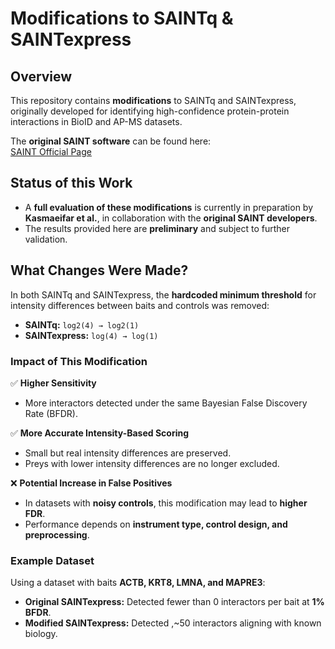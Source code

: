 # **Modifications to SAINTq & SAINTexpress**

## **Overview**
This repository contains **modifications** to SAINTq and SAINTexpress, originally developed for identifying high-confidence protein-protein interactions in BioID and AP-MS datasets.

The **original SAINT software** can be found here:  
[SAINT Official Page](https://saint-apms.sourceforge.net/Main.html)

## **Status of this Work**
- A **full evaluation of these modifications** is currently in preparation by **Kasmaeifar et al.**, in collaboration with the **original SAINT developers**.
- The results provided here are **preliminary** and subject to further validation.

## **What Changes Were Made?**
In both SAINTq and SAINTexpress, the **hardcoded minimum threshold** for intensity differences between baits and controls was removed:

- **SAINTq:** `log2(4) → log2(1)`
- **SAINTexpress:** `log(4) → log(1)`

### **Impact of This Modification**
✅ **Higher Sensitivity**  
- More interactors detected under the same Bayesian False Discovery Rate (BFDR).

✅ **More Accurate Intensity-Based Scoring**  
- Small but real intensity differences are preserved.
- Preys with lower intensity differences are no longer excluded.

❌ **Potential Increase in False Positives**  
- In datasets with **noisy controls**, this modification may lead to **higher FDR**.
- Performance depends on **instrument type, control design, and preprocessing**.

### **Example Dataset**
Using a dataset with baits **ACTB, KRT8, LMNA, and MAPRE3**:
- **Original SAINTexpress:** Detected fewer than 0 interactors per bait at **1% BFDR**.
- **Modified SAINTexpress:** Detected ,~50 interactors aligning with known biology.
